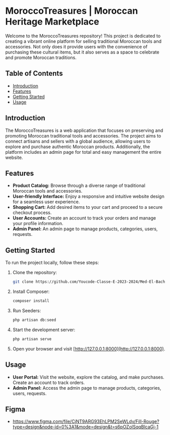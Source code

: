 # MoroccoTreasures | Moroccan Heritage Marketplace

Welcome to the MoroccoTreasures repository! This project is dedicated to creating a vibrant online platform for selling traditional Moroccan tools and accessories. Not only does it provide users with the convenience of purchasing these cultural items, but it also serves as a space to celebrate and promote Moroccan traditions.

## Table of Contents

- [Introduction](#introduction)
- [Features](#features)
- [Getting Started](#getting-started)
- [Usage](#usage)

## Introduction

The MoroccoTreasures is a web application that focuses on preserving and promoting Moroccan traditional tools and accessories. The project aims to connect artisans and sellers with a global audience, allowing users to explore and purchase authentic Moroccan products. Additionally, the platform includes an admin page for total and easy management the entire website.

## Features

- **Product Catalog:** Browse through a diverse range of traditional Moroccan tools and accessories.
- **User-friendly Interface:** Enjoy a responsive and intuitive website design for a seamless user experience.
- **Shopping Cart:** Add desired items to your cart and proceed to a secure checkout process.
- **User Accounts:** Create an account to track your orders and manage your profile information.
- **Admin Panel:** An admin page to manage products, categories, users, requests.

## Getting Started

To run the project locally, follow these steps:

1. Clone the repository:

    ```bash
    git clone https://github.com/Youcode-Classe-E-2023-2024/Med-El-Bachiri_Fil_Rouge.git
    ```

2. Install Composer:

    ```bash
    composer install
    ```

3. Run Seeders:

    ```bash
    php artisan db:seed
    ```

4. Start the development server:

    ```bash
    php artisan serve
    ```

5. Open your browser and visit [http://127.0.0.1:8000](http://127.0.0.1:8000).

## Usage

- **User Portal:** Visit the website, explore the catalog, and make purchases. Create an account to track orders.
- **Admin Panel:** Access the admin page to manage products, categories, users, requests.

## Figma

- https://www.figma.com/file/CjNT9ARG93EhLPM2SeWLdv/Fill-Rouge?type=design&node-id=0%3A1&mode=design&t=s6pOZolSqqBlcaGj-1
